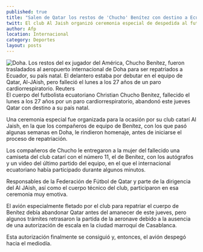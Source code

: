 ```yaml
---
published: true
title: "Salen de Qatar los restos de 'Chucho' Benítez con destino a Ecuador"
twitt: El club Al Jaish organizó ceremonia especial de despedida al futbolista previo a la repatrición del cuerpo.
author: Afp
location: Internacional
category: Deportes
layout: posts
---
```


![Doha. Los restos del ex jugador del América, Chucho Benítez, fueron trasladados al aeropuerto internacional de Doha para ser repatriados a Ecuador, su país natal. El delantero estaba por debutar en el equipo de Qatar, Al-JAish, pero falleció el lunes a los 27 años de un paro cardiorrespiratorio. Reuters](http://i.imgur.com/nLg9JTEm.jpg)El cuerpo del futbolista ecuatoriano Christian Chucho Benitez, fallecido el lunes a los 27 años por un paro cardiorrespiratorio, abandonó este jueves Qatar con destino a su país natal.

Una ceremonia especial fue organizada para la ocasión por su club catarí Al Jaish, en la que los compañeros de equipo de Benítez, con los que pasó algunas semanas en Doha, le rindieron homenaje, antes de iniciarse el proceso de repatriación.

Los compañeros de Chucho le entregaron a la mujer del fallecido una camiseta del club catarí con el número 11, el de Benítez, con los autógrafos y un video del último partido del equipo, en el que el internacional ecuatoriano había participado durante algunos minutos.

Responsables de la Federación de Fútbol de Qatar y parte de la dirigencia del Al JAish, así como el cuerpo técnico del club, participaron en esa ceremonia muy emotiva.

El avión especialmente fletado por el club para repatriar el cuerpo de Benítez debía abandonar Qatar antes del amanecer de este jueves, pero algunos trámites retrasaron la partida de la aeronave debido a la ausencia de una autorización de escala en la ciudad marroquí de Casablanca.

Esta autorización finalmente se consiguió y, entonces, el avión despegó hacia el mediodía.
